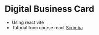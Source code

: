 # Digital Business Card

- Using react vite
- Tutorial from course react [Scrimba](https://scrimba.com/learn/learnreact)
